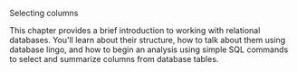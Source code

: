 Selecting columns 
 
This chapter provides a brief introduction to working with relational databases. You'll learn about their structure, how to talk about them using database lingo, and how to begin an analysis using simple SQL commands to select and summarize columns from database tables. 
